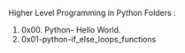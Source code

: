 Higher Level Programming in Python
Folders :
1. 0x00. Python- Hello World.
2. 0x01-python-if_else_loops_functions
